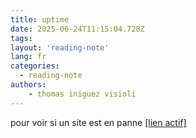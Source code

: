 ```yaml
---
title: uptime
date: 2025-06-24T11:15:04.728Z
tags:
layout: 'reading-note'
lang: fr
categories: 
  - reading-note
authors:
    - thomas iniguez visioli
---
```

pour voir si un site est en panne 
<a href="https://thomas-iniguez-visioli.github.io/status/">[lien actif]</a>
